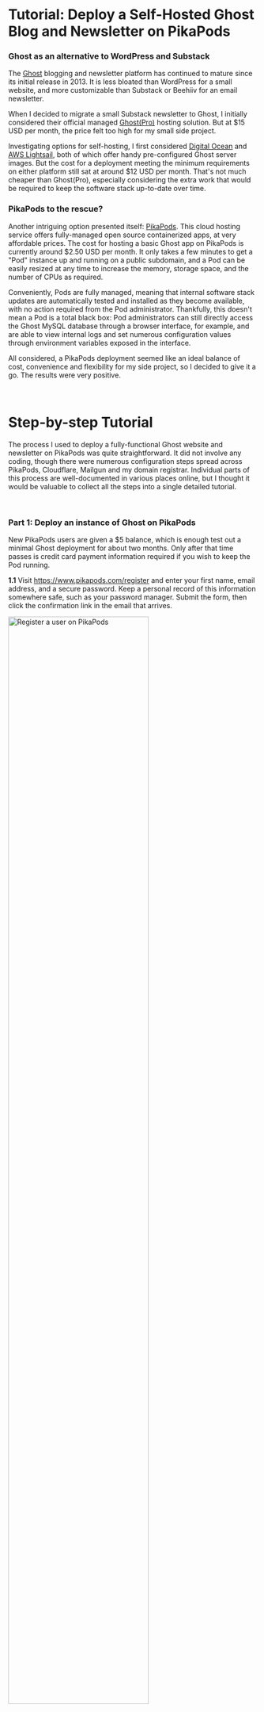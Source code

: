 # Tutorial: Deploy a Self-Hosted Ghost Blog and Newsletter on PikaPods

### Ghost as an alternative to WordPress and Substack

The [Ghost](https://ghost.org/) blogging and newsletter platform has continued to mature since its initial release in 2013. It is less bloated than WordPress for a small website, and more customizable than Substack or Beehiiv for an email newsletter.

When I decided to migrate a small Substack newsletter to Ghost, I initially considered their official managed [Ghost(Pro)](https://ghost.org/pricing/) hosting solution. But at $15 USD per month, the price felt too high for my small side project. 

Investigating options for self-hosting, I first considered [Digital Ocean](https://marketplace.digitalocean.com/apps/ghost) and [AWS Lightsail](https://docs.aws.amazon.com/lightsail/latest/userguide/amazon-lightsail-quick-start-guide-ghost.html), both of which offer handy pre-configured Ghost server images. But the cost for a deployment meeting the minimum requirements on either platform still sat at around $12 USD per month. That's not much cheaper than Ghost(Pro), especially considering the extra work that would be required to keep the software stack up-to-date over time.

### PikaPods to the rescue?
Another intriguing option presented itself: [PikaPods](https://www.pikapods.com/). This cloud hosting service offers fully-managed open source containerized apps, at very affordable prices. The cost for hosting a basic Ghost app on PikaPods is currently around $2.50 USD per month. It only takes a few minutes to get a "Pod" instance up and running on a public subdomain, and a Pod can be easily resized at any time to increase the memory, storage space, and the number of CPUs as required.

Conveniently, Pods are fully managed, meaning that internal software stack updates are automatically tested and installed as they become available, with no action required from the Pod administrator. Thankfully, this doesn't mean a Pod is a total black box: Pod administrators can still directly access the Ghost MySQL database through a browser interface, for example, and are able to view internal logs and set numerous configuration values through environment variables exposed in the interface. 

All considered, a PikaPods deployment seemed like an ideal balance of cost, convenience and flexibility for my side project, so I decided to give it a go. The results were very positive.

&nbsp;

# Step-by-step Tutorial

The process I used to deploy a fully-functional Ghost website and newsletter on PikaPods was quite straightforward. It did not involve any coding, though there were numerous configuration steps spread across PikaPods, Cloudflare, Mailgun and my domain registrar. Individual parts of this process are well-documented in various places online, but I thought it would be valuable to collect all the steps into a single detailed tutorial.


&nbsp;

### Part 1: Deploy an instance of Ghost on PikaPods
   
New PikaPods users are given a $5 balance, which is enough test out a minimal Ghost deployment for about two months. Only after that time passes is credit card payment information required if you wish to keep the Pod running.

**1.1** Visit https://www.pikapods.com/register and enter your first name, email address, and a secure password. Keep a personal record of this information somewhere safe, such as your password manager. Submit the form, then click the confirmation link in the email that arrives. 

<img alt="Register a user on PikaPods" src="https://raw.githubusercontent.com/garyesmith/tutorial-deploy-self-hosted-ghost-on-pikapods/refs/heads/main/images/t1.png" width="75%" />

**1.2** Visit https://www.pikapods.com/login and log in using the email address and password you just registered.

<img alt="Log in to PikaPods" src="https://raw.githubusercontent.com/garyesmith/tutorial-deploy-self-hosted-ghost-on-pikapods/refs/heads/main/images/t2.png" width="75% " />

**1.3** Click the *Add Pod* button. Under *Choose App* choose *Ghost*. Under *Pod Name* type a short description of your Pod. Then choose a Pod region of *EU* or *US* depending on the expected geographic location of your blog visitors (or your personal preferences). 

<img alt="Add a Pod" src="https://raw.githubusercontent.com/garyesmith/tutorial-deploy-self-hosted-ghost-on-pikapods/refs/heads/main/images/t3.png" width="75%" />

**1.4** Click on Resources in the left menu, and review the default values for *CPU Cores*, *Memory*, and *Storage*, and also review the *Monthly Cost* . You can always change these settings in the future if your Pod requires more resources. 

<img alt="Check Pod resources" src="https://raw.githubusercontent.com/garyesmith/tutorial-deploy-self-hosted-ghost-on-pikapods/refs/heads/main/images/t4.png" width="75%" />

**1.5** Click the *Add Pod* button at the lower right to create your Ghost Pod. After a few moments, the control panel for your Pod will appear. This box summarizes information about your Pod, and provides access to numerous configuration options under the gear icon and the More button. We will make use of some of those configurations later in this tutorial.

<img alt="Pod control panel" src="https://raw.githubusercontent.com/garyesmith/tutorial-deploy-self-hosted-ghost-on-pikapods/refs/heads/main/images/t5.png" width="75%" />

**1.6** Click on the green link to the right of *Domain* to open your new Ghost blog in a separate browser tab. It's alive! Not bad for a few minutes of clicking. (You will notice that, for now, the blog lives on a nonsensical subdomain of *pikapod.net*, in my case, *hypnotic-kestrel.pikapod.net*. Later in this tutorial, we will switch this to a personalized domain instead.)

<img alt="Viewing the Ghost blog" src="https://raw.githubusercontent.com/garyesmith/tutorial-deploy-self-hosted-ghost-on-pikapods/refs/heads/main/images/t6.png" width="50%" border="1" />

**1.7** Return to your PikaPods dashboard tab. Click on the link inside the orange box visible inside your Pod's control panel.

<img alt="Link to finalize Ghost setup" src="https://raw.githubusercontent.com/garyesmith/tutorial-deploy-self-hosted-ghost-on-pikapods/refs/heads/main/images/t7.png" width="50%" />
     
**1.8** This URL, which you can reach any time by simply adding */ghost* to the end of your blog's domain, is where the *Ghost Admin* tools for your blog will live, and where you will manage blog content, styles, and settings. But before you can do that, you'll need to create your Ghost account. To do that, enter your *Site title*, your *Full name*, your *Email address*, and a secure password. Your site's title and the admin user details can be changed later, so there's no need to agonize too much here. But make sure once again to keep a personal record of this information somewhere safe, such as your password manager. Then click the *Create account & start publishing* button.

<img alt="Link to finalize Ghost setup" src="https://raw.githubusercontent.com/garyesmith/tutorial-deploy-self-hosted-ghost-on-pikapods/refs/heads/main/images/t8.png" width="50%" />

**1.9** Once you are logged in, you can take some time to familiarize yourself with the Ghost Admin interface. Later in the tutorial I will describe steps to activate and style a theme, and to import posts, but you may want to first familiarize yourself with the interface by doing a tutorial or referring to the [Ghost Help Center](https://ghost.org/help?utm_source=admin&utm_campaign=onboarding). 

<img alt="Ghost Admin default view" src="https://raw.githubusercontent.com/garyesmith/tutorial-deploy-self-hosted-ghost-on-pikapods/refs/heads/main/images/t9.png" width="50%" />


&nbsp;

### Part 2: Configure a custom domain

**2.1**

&nbsp;

### Part 3: Activate and style a theme

**3.1**

&nbsp;

### Part 4: Configure Mailgun to send emails

**4.1**

&nbsp;

### Part 5: Migrate posts from Substack or WordPress (Optional)

**5.1**

&nbsp;

### Part 6: Migrate newsletter subscribers from Substack (Optional)

**6.1**

